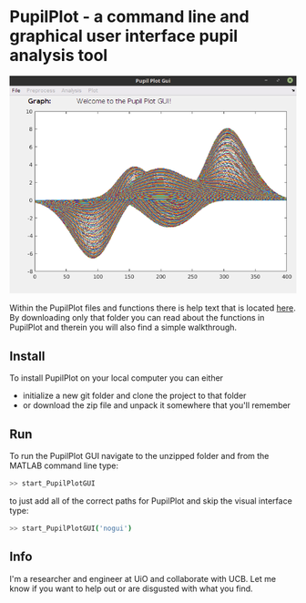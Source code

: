 # PupilPlot - a command line and graphical user interface pupil analysis tool

![Welcome PupilPlot](https://raw.githubusercontent.com/Lubell/PupilPlot/master/Functions/GUI/HelpGui/pupilplot%20documentation/Pages/welcomePupilPlot.png) 

Within the PupilPlot files and functions there is help text that is located [here](https://github.com/Lubell/PupilPlot/tree/master/Functions/GUI/HelpGui/pupilplot%20documentation).
By downloading only that folder you can read about the functions in PupilPlot and therein you will also find a simple walkthrough.

## Install
To install PupilPlot on your local computer you can either 
- initialize a new git folder and clone the project to that folder
- or download the zip file and unpack it somewhere that you'll remember

## Run
To run the PupilPlot GUI navigate to the unzipped folder and from the MATLAB command line type:

```sh
>> start_PupilPlotGUI
```

to just add all of the correct paths for PupilPlot and skip the visual interface type:

```sh
>> start_PupilPlotGUI('nogui')
```
## Info
I'm a researcher and engineer at UiO and collaborate with UCB.  Let me know if you want to help out or are disgusted with what you find.